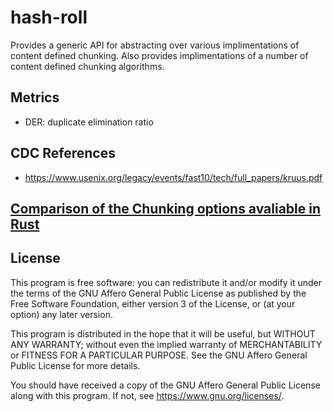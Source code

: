 # hash-roll

Provides a generic API for abstracting over various implimentations of content
defined chunking. Also provides implimentations of a number of content defined
chunking algorithms.

## Metrics

 - DER: duplicate elimination ratio

## CDC References

 - https://www.usenix.org/legacy/events/fast10/tech/full_papers/kruus.pdf

## [Comparison of the Chunking options avaliable in Rust](COMPARE.md)


## License

This program is free software: you can redistribute it and/or modify it under the terms of the GNU Affero General Public License as published by the Free Software Foundation, either version 3 of the License, or (at your option) any later version.

This program is distributed in the hope that it will be useful, but WITHOUT ANY WARRANTY; without even the implied warranty of MERCHANTABILITY or FITNESS FOR A PARTICULAR PURPOSE. See the GNU Affero General Public License for more details.

You should have received a copy of the GNU Affero General Public License along with this program. If not, see <https://www.gnu.org/licenses/>.
